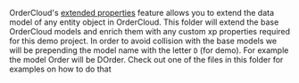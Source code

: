 OrderCloud's [extended properties](https://ordercloud.io/knowledge-base/extended-properties) feature allows you to extend the data model of any entity object in OrderCloud. This folder will extend the base OrderCloud models and enrich them with any custom xp properties required for this demo project. In order to avoid collision with the base models we will be prepending the model name with the letter `D` (for demo). For example the model Order will be DOrder. Check out one of the files in this folder for examples on how to do that
